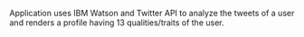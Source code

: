 Application uses IBM Watson and Twitter API to analyze the tweets of a user and renders a profile having 13 qualities/traits of the user.
